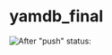 # yamdb_final

![After "push" status:](https://github.com/RabcriN/yamdb_final/actions/workflows/yamdb_workflow.yml/badge.svg?event=push)
